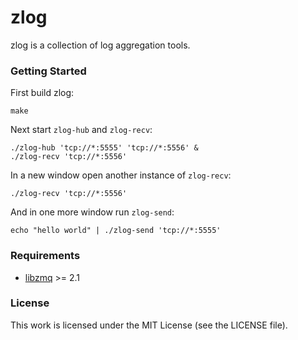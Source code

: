 zlog
====

zlog is a collection of log aggregation tools.

### Getting Started

First build zlog:

    make

Next start `zlog-hub` and `zlog-recv`:

    ./zlog-hub 'tcp://*:5555' 'tcp://*:5556' &
    ./zlog-recv 'tcp://*:5556'

In a new window open another instance of `zlog-recv`:

    ./zlog-recv 'tcp://*:5556'

And in one more window run `zlog-send`:

    echo "hello world" | ./zlog-send 'tcp://*:5555'

### Requirements

* [libzmq](https://github.com/zeromq/libzmq) >= 2.1

### License

This work is licensed under the MIT License (see the LICENSE file).
